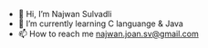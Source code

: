 - 👋 Hi, I’m Najwan Sulvadli
- 🌱 I’m currently learning C languange & Java
- 📫 How to reach me najwan.joan.sv@gmail.com

<!---
najwansv is a ✨ special ✨ repository because its `README.md` (this file) appears on your GitHub profile.
You can click the Preview link to take a look at your changes.
--->
